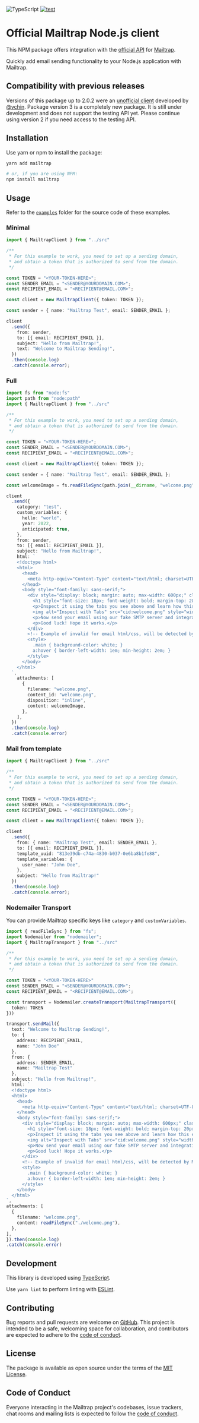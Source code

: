 ![TypeScript](https://badgen.net/badge/icon/TypeScript/?icon=typescript&label) [![test](https://github.com/railsware/mailtrap-nodejs/actions/workflows/test.yml/badge.svg)](https://github.com/railsware/mailtrap-nodejs/actions/workflows/test.yml)

# Official Mailtrap Node.js client

This NPM package offers integration with the [official API](https://api-docs.mailtrap.io/) for [Mailtrap](https://mailtrap.io).

Quickly add email sending functionality to your Node.js application with Mailtrap.

## Compatibility with previous releases

Versions of this package up to 2.0.2 were an [unofficial client](https://github.com/vchin/mailtrap-client) developed by [@vchin](https://github.com/vchin). Package version 3 is a completely new package. It is still under development and does not support the testing API yet. Please continue using version 2 if you need access to the testing API.

## Installation

Use yarn or npm to install the package:

```sh
yarn add mailtrap

# or, if you are using NPM:
npm install mailtrap
```

## Usage

Refer to the [`examples`](examples) folder for the source code of these examples.

### Minimal

```ts
import { MailtrapClient } from "../src"

/**
 * For this example to work, you need to set up a sending domain,
 * and obtain a token that is authorized to send from the domain.
 */

const TOKEN = "<YOUR-TOKEN-HERE>";
const SENDER_EMAIL = "<SENDER@YOURDOMAIN.COM>";
const RECIPIENT_EMAIL = "<RECIPIENT@EMAIL.COM>";

const client = new MailtrapClient({ token: TOKEN });

const sender = { name: "Mailtrap Test", email: SENDER_EMAIL };

client
  .send({
    from: sender,
    to: [{ email: RECIPIENT_EMAIL }],
    subject: "Hello from Mailtrap!",
    text: "Welcome to Mailtrap Sending!",
  })
  .then(console.log)
  .catch(console.error);
```

### Full

```ts
import fs from "node:fs"
import path from "node:path"
import { MailtrapClient } from "../src"

/**
 * For this example to work, you need to set up a sending domain,
 * and obtain a token that is authorized to send from the domain.
 */

const TOKEN = "<YOUR-TOKEN-HERE>";
const SENDER_EMAIL = "<SENDER@YOURDOMAIN.COM>";
const RECIPIENT_EMAIL = "<RECIPIENT@EMAIL.COM>";

const client = new MailtrapClient({ token: TOKEN });

const sender = { name: "Mailtrap Test", email: SENDER_EMAIL };

const welcomeImage = fs.readFileSync(path.join(__dirname, "welcome.png"));

client
  .send({
    category: "test",
    custom_variables: {
      hello: "world",
      year: 2022,
      anticipated: true,
    },
    from: sender,
    to: [{ email: RECIPIENT_EMAIL }],
    subject: "Hello from Mailtrap!",
    html: `
    <!doctype html>
    <html>
      <head>
        <meta http-equiv="Content-Type" content="text/html; charset=UTF-8">
      </head>
      <body style="font-family: sans-serif;">
        <div style="display: block; margin: auto; max-width: 600px;" class="main">
          <h1 style="font-size: 18px; font-weight: bold; margin-top: 20px">Congrats for sending test email with Mailtrap!</h1>
          <p>Inspect it using the tabs you see above and learn how this email can be improved.</p>
          <img alt="Inspect with Tabs" src="cid:welcome.png" style="width: 100%;">
          <p>Now send your email using our fake SMTP server and integration of your choice!</p>
          <p>Good luck! Hope it works.</p>
        </div>
        <!-- Example of invalid for email html/css, will be detected by Mailtrap: -->
        <style>
          .main { background-color: white; }
          a:hover { border-left-width: 1em; min-height: 2em; }
        </style>
      </body>
    </html>
  `,
    attachments: [
      {
        filename: "welcome.png",
        content_id: "welcome.png",
        disposition: "inline",
        content: welcomeImage,
      },
    ],
  })
  .then(console.log)
  .catch(console.error)
```

### Mail from template

```ts
import { MailtrapClient } from "../src"

/**
 * For this example to work, you need to set up a sending domain,
 * and obtain a token that is authorized to send from the domain.
 */

const TOKEN = "<YOUR-TOKEN-HERE>";
const SENDER_EMAIL = "<SENDER@YOURDOMAIN.COM>";
const RECIPIENT_EMAIL = "<RECIPIENT@EMAIL.COM>";

const client = new MailtrapClient({ token: TOKEN });

client
  .send({
    from: { name: "Mailtrap Test", email: SENDER_EMAIL },
    to: [{ email: RECIPIENT_EMAIL }],
    template_uuid: "813e39db-c74a-4830-b037-0e6ba8b1fe88",
    template_variables: {
      user_name: "John Doe",
    },
    subject: "Hello from Mailtrap!"
  })
  .then(console.log)
  .catch(console.error);
```

### Nodemailer Transport

You can provide Mailtrap specific keys like `category` and `customVariables`.

```ts
import { readFileSync } from "fs";
import Nodemailer from "nodemailer";
import { MailtrapTransport } from "../src"

/**
 * For this example to work, you need to set up a sending domain,
 * and obtain a token that is authorized to send from the domain.
 */

const TOKEN = "<YOUR-TOKEN-HERE>"
const SENDER_EMAIL = "<SENDER@YOURDOMAIN.COM>";
const RECIPIENT_EMAIL = "<RECIPIENT@EMAIL.COM>";

const transport = Nodemailer.createTransport(MailtrapTransport({
  token: TOKEN
}))

transport.sendMail({
  text: "Welcome to Mailtrap Sending!",
  to: {
    address: RECIPIENT_EMAIL,
    name: "John Doe"
  },
  from: {
    address: SENDER_EMAIL,
    name: "Mailtrap Test"
  },
  subject: "Hello from Mailtrap!",
  html: `
  <!doctype html>
  <html>
    <head>
      <meta http-equiv="Content-Type" content="text/html; charset=UTF-8">
    </head>
    <body style="font-family: sans-serif;">
      <div style="display: block; margin: auto; max-width: 600px;" class="main">
        <h1 style="font-size: 18px; font-weight: bold; margin-top: 20px">Congrats for sending test email with Mailtrap!</h1>
        <p>Inspect it using the tabs you see above and learn how this email can be improved.</p>
        <img alt="Inspect with Tabs" src="cid:welcome.png" style="width: 100%;">
        <p>Now send your email using our fake SMTP server and integration of your choice!</p>
        <p>Good luck! Hope it works.</p>
      </div>
      <!-- Example of invalid for email html/css, will be detected by Mailtrap: -->
      <style>
        .main { background-color: white; }
        a:hover { border-left-width: 1em; min-height: 2em; }
      </style>
    </body>
  </html>
`,
attachments: [
  {
    filename: "welcome.png", 
    content: readFileSync("./welcome.png"),    
  },
],
}).then(console.log)
.catch(console.error)

```

## Development

This library is developed using [TypeScript](https://www.typescriptlang.org).

Use `yarn lint` to perform linting with [ESLint](https://eslint.org).

## Contributing

Bug reports and pull requests are welcome on [GitHub](https://github.com/railsware/mailtrap-nodejs). This project is intended to be a safe, welcoming space for collaboration, and contributors are expected to adhere to the [code of conduct](CODE_OF_CONDUCT.md).

## License

The package is available as open source under the terms of the [MIT License](https://opensource.org/licenses/MIT).

## Code of Conduct

Everyone interacting in the Mailtrap project's codebases, issue trackers, chat rooms and mailing lists is expected to follow the [code of conduct](CODE_OF_CONDUCT.md).

